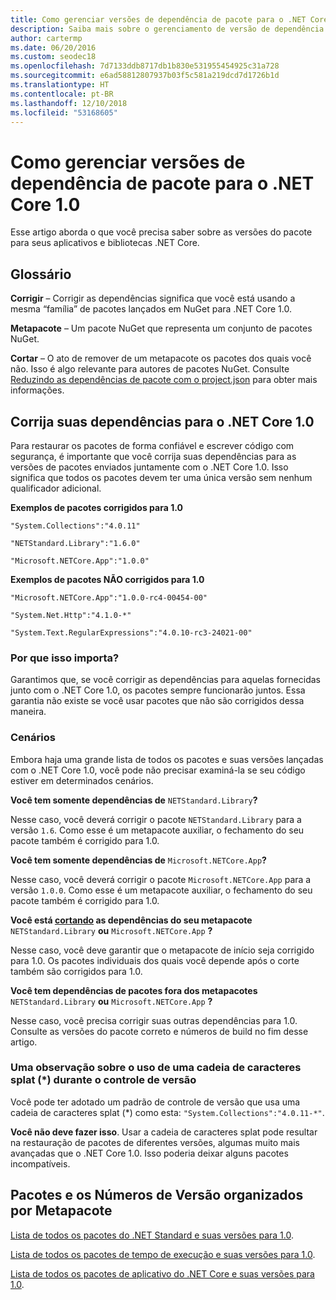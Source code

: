 ```yaml
---
title: Como gerenciar versões de dependência de pacote para o .NET Core 1.0
description: Saiba mais sobre o gerenciamento de versão de dependência de pacote para seus aplicativos e bibliotecas do .NET Core.
author: cartermp
ms.date: 06/20/2016
ms.custom: seodec18
ms.openlocfilehash: 7d7133ddb8717db1b830e531955454925c31a728
ms.sourcegitcommit: e6ad58812807937b03f5c581a219dcd7d1726b1d
ms.translationtype: HT
ms.contentlocale: pt-BR
ms.lasthandoff: 12/10/2018
ms.locfileid: "53168605"
---
```

# <a name="how-to-manage-package-dependency-versions-for-net-core-10"></a>Como gerenciar versões de dependência de pacote para o .NET Core 1.0

Esse artigo aborda o que você precisa saber sobre as versões do pacote para seus aplicativos e bibliotecas .NET Core.

## <a name="glossary"></a>Glossário

**Corrigir** – Corrigir as dependências significa que você está usando a mesma “família” de pacotes lançados em NuGet para .NET Core 1.0.

**Metapacote** – Um pacote NuGet que representa um conjunto de pacotes NuGet.

**Cortar** – O ato de remover de um metapacote os pacotes dos quais você não.  Isso é algo relevante para autores de pacotes NuGet.  Consulte [Reduzindo as dependências de pacote com o project.json](../deploying/reducing-dependencies.md) para obter mais informações. 

## <a name="fix-your-dependencies-to-net-core-10"></a>Corrija suas dependências para o .NET Core 1.0

Para restaurar os pacotes de forma confiável e escrever código com segurança, é importante que você corrija suas dependências para as versões de pacotes enviados juntamente com o .NET Core 1.0.  Isso significa que todos os pacotes devem ter uma única versão sem nenhum qualificador adicional.

**Exemplos de pacotes corrigidos para 1.0**

`"System.Collections":"4.0.11"`

`"NETStandard.Library":"1.6.0"`

`"Microsoft.NETCore.App":"1.0.0"`

**Exemplos de pacotes NÃO corrigidos para 1.0**

`"Microsoft.NETCore.App":"1.0.0-rc4-00454-00"`

`"System.Net.Http":"4.1.0-*"`

`"System.Text.RegularExpressions":"4.0.10-rc3-24021-00"`

### <a name="why-does-this-matter"></a>Por que isso importa?

Garantimos que, se você corrigir as dependências para aquelas fornecidas junto com o .NET Core 1.0, os pacotes sempre funcionarão juntos. Essa garantia não existe se você usar pacotes que não são corrigidos dessa maneira.

### <a name="scenarios"></a>Cenários

Embora haja uma grande lista de todos os pacotes e suas versões lançadas com o .NET Core 1.0, você pode não precisar examiná-la se seu código estiver em determinados cenários.

**Você tem somente dependências de** `NETStandard.Library`**?**

Nesse caso, você deverá corrigir o pacote `NETStandard.Library` para a versão `1.6`.  Como esse é um metapacote auxiliar, o fechamento do seu pacote também é corrigido para 1.0.

**Você tem somente dependências de** `Microsoft.NETCore.App`**?**

Nesse caso, você deverá corrigir o pacote `Microsoft.NETCore.App` para a versão `1.0.0`.  Como esse é um metapacote auxiliar, o fechamento do seu pacote também é corrigido para 1.0.

**Você está [cortando](../deploying/reducing-dependencies.md) as dependências do seu metapacote**  `NETStandard.Library` **ou** `Microsoft.NETCore.App` **?**

Nesse caso, você deve garantir que o metapacote de início seja corrigido para 1.0.  Os pacotes individuais dos quais você depende após o corte também são corrigidos para 1.0.

**Você tem dependências de pacotes fora dos metapacotes** `NETStandard.Library` **ou** `Microsoft.NETCore.App` **?**

Nesse caso, você precisa corrigir suas outras dependências para 1.0.  Consulte as versões do pacote correto e números de build no fim desse artigo.

### <a name="a-note-on-using-a-splat-string--when-versioning"></a>Uma observação sobre o uso de uma cadeia de caracteres splat (\*) durante o controle de versão

Você pode ter adotado um padrão de controle de versão que usa uma cadeia de caracteres splat (\*) como esta: `"System.Collections":"4.0.11-*"`.

**Você não deve fazer isso**.  Usar a cadeia de caracteres splat pode resultar na restauração de pacotes de diferentes versões, algumas muito mais avançadas que o .NET Core 1.0.  Isso poderia deixar alguns pacotes incompatíveis.

## <a name="packages-and-version-numbers-organized-by-metapackage"></a>Pacotes e os Números de Versão organizados por Metapacote

[Lista de todos os pacotes do .NET Standard e suas versões para 1.0](https://github.com/dotnet/versions/blob/master/build-info/dotnet/corefx/release/1.0.0/Latest_Packages.txt).

[Lista de todos os pacotes de tempo de execução e suas versões para 1.0](https://github.com/dotnet/versions/blob/master/build-info/dotnet/coreclr/release/1.0.0/LKG_Packages.txt).

[Lista de todos os pacotes de aplicativo do .NET Core e suas versões para 1.0](https://github.com/dotnet/versions/blob/master/build-info/dotnet/core-setup/release/1.0.0/Latest_Packages.txt).

